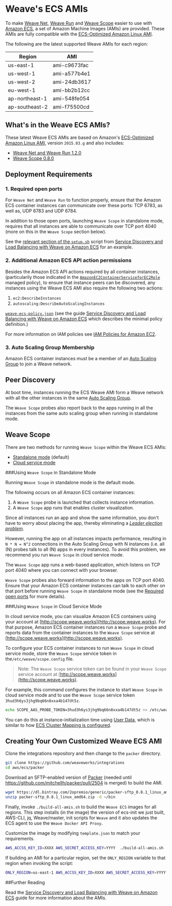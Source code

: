 <!--- Do not change the title, otherwise links to
https://github.com/weaveworks/integrations/tree/master/aws/ecs#weaves-ecs-amis
will break -->
# Weave's ECS AMIs

To make [Weave Net](http://weave.works/net), [Weave Run](http://weave.works/run)
and [Weave Scope](http://weave.works/scope) easier to use with
[Amazon ECS](http://docs.aws.amazon.com/AmazonECS/latest/developerguide/Welcome.html),
a set of Amazon Machine Images (AMIs) are provided. These AMIs are fully
compatible with the
[ECS-Optimized Amazon Linux AMI](https://aws.amazon.com/marketplace/pp/B00U6QTYI2).

The following are the latest supported Weave AMIs for each region:

<!--- This table is machine-parsed by
https://github.com/weaveworks/guides/blob/master/aws-ecs/setup.sh, please do
not remove it and respect the format! -->

| Region         | AMI          |
|----------------|--------------|
| us-east-1      | ami-c9673fac |
| us-west-1      | ami-a577b4e1 |
| us-west-2      | ami-24db3617 |
| eu-west-1      | ami-bb2b12cc |
| ap-northeast-1 | ami-548fe054 |
| ap-southeast-2 | ami-f75500cd |

## What's in the Weave ECS AMIs?

These latest Weave ECS AMIs are based on Amazon's
[ECS-Optimized Amazon Linux AMI](https://aws.amazon.com/marketplace/pp/B00U6QTYI2),
version `2015.03.g` and also includes:

* [Weave Net and Weave Run 1.2.0](https://github.com/weaveworks/weave/blob/master/CHANGELOG.md#release-120)
* [Weave Scope 0.8.0](https://github.com/weaveworks/scope/blob/master/CHANGELOG.md#release-080)


## Deployment Requirements

### 1. Required open ports

For `Weave Net` and `Weave Run` to function properly, ensure that the Amazon ECS
container instances can communicate over these ports: TCP 6783, as well as, UDP
6783 and UDP 6784.

In addition to those open ports, launching `Weave Scope` in standalone mode,
requires that all instances are able to communicate over TCP port 4040 (more on
this in the `Weave Scope` section below).

See the
[relevant section of the `setup.sh`](https://github.com/weaveworks/guides/blob/c2d25d4cfd766ca739444eea06fefc57aa7a59ff/aws-ecs/setup.sh#L115-L120)
script from
[Service Discovery and Load Balancing with Weave on Amazon ECS](http://weave.works/guides/service-discovery-with-weave-aws-ecs.html)
for an example.

### 2. Additional Amazon ECS API action permissions

Besides the Amazon ECS API actions required by all container instances,
(particularily those indicated in the
[`AmazonEC2ContainerServiceforEC2Role`](http://docs.aws.amazon.com/AmazonECS/latest/developerguide/instance_IAM_role.html)
managed policy), to ensure that instance peers can be discovered, any instances
using the Weave ECS AMI also require the following two actions:

1. `ec2:DescribeInstances`
2. `autoscaling:DescribeAutoScalingInstances`

[`weave-ecs-policy.json`](https://github.com/weaveworks/guides/blob/master/aws-ecs/data/weave-ecs-policy.json#L16-L17)
(see the guide
[Service Discovery and Load Balancing with Weave on Amazon ECS](http://weave.works/guides/service-discovery-with-weave-aws-ecs.html)
which describes the minimal policy definition.)

For more information on IAM policies see
[IAM Policies for Amazon EC2](http://docs.aws.amazon.com/AWSEC2/latest/UserGuide/iam-policies-for-amazon-ec2.html).

### 3. Auto Scaling Group Membership

Amazon ECS container instances must be a member of an
[Auto Scaling Group](http://docs.aws.amazon.com/AutoScaling/latest/DeveloperGuide/AutoScalingGroup.html)
to join a Weave network.

## Peer Discovery

At boot time, instances running the ECS Weave AMI form a Weave network with all
the other instances in the same
[Auto Scaling Group](http://docs.aws.amazon.com/AutoScaling/latest/DeveloperGuide/AutoScalingGroup.html).

The `Weave Scope` probes also report back to the apps running in all the instances from the same auto scaling group when
running in standalone mode.

## Weave Scope

There are two methods for running `Weave Scope` within the Weave ECS AMIs:

* [Standalone mode](https://github.com/weaveworks/scope#using-weave-scope-in-standalone-mode) (default)
* [Cloud service mode](https://github.com/weaveworks/scope#using-weave-scope-in-cloud-service-mode)

###Using `Weave Scope` in Standalone Mode

Running `Weave Scope` in standalone mode is the default mode.

The following occurs on all Amazon ECS container instances:

1. A `Weave Scope` probe is launched that collects instance information.
2. A `Weave Scope` app runs that enables cluster visualization.

Since all instances run an app and show the same information, you don't have to
worry about placing the app, thereby eliminating a
[*Leader election problem*](https://en.wikipedia.org/wiki/Leader_election).

However, running the app on all instances impacts performance, resulting in `N *
N = N^2` connections in the Auto Scaling Group with N instances (i.e. all (N)
probes talk to all (N) apps in every instances). To avoid this problem, we
recommend you run `Weave Scope` in cloud service mode.

The `Weave Scope` app runs a web-based application, which listens on TCP port
4040 where you can connect with your browser.

`Weave Scope` probes also forward information to the apps on TCP
port 4040. Ensure that your Amazon ECS container instances can talk to each
other on that port before running `Weave Scope` in standalone mode (see the
[Required open ports](#1.-required-open-ports) for more details).

###Using `Weave Scope` in Cloud Service Mode

In cloud service mode, you can visualize Amazon ECS containers using your
account at [http://scope.weave.works](http://scope.weave.works). For that
purpose, Amazon ECS container instances run a `Weave Scope` probe and reports
data from the container instances to the `Weave Scope` service at
[http://scope.weave.works](http://scope.weave.works).

To configure your ECS container instances to run `Weave Scope` in cloud service
mode, store the `Weave Scope` service token in the`/etc/weave/scope.config`
file.

>Note: The `Weave Scope` service token can be found in your `Weave Scope` service account at [http://scope.weave.works](http://scope.weave.works).

For example, this command configures the instance to start `Weave Scope` in
cloud service mode and to use the `Weave Scope` service token
`3hud3h6ys3jhg9bq66n8xxa4b147dt5z`.

~~~bash
echo SCOPE_AAS_PROBE_TOKEN=3hud3h6ys3jhg9bq66n8xxa4b147dt5z >> /etc/weave/scope.config
~~~

You can do this at instance-initialization time using
[User Data](http://docs.aws.amazon.com/AWSEC2/latest/UserGuide/user-data.html#user-data-shell-scripts),
which is similar to how
[ECS Cluster Mapping is configured](http://docs.aws.amazon.com/AmazonECS/latest/developerguide/launch_container_instance.html#instance-launch-user-data-step).

<!--- Do not change the title, otherwise links to
https://github.com/weaveworks/integrations/tree/master/aws/ecs#creating-your-own-customized-weave-ecs-ami
will break (e.g. from the ECS guide) -->
## Creating Your Own Customized Weave ECS AMI

Clone the integrations repository and then change to the `packer` directory.

~~~bash
git clone https://github.com/weaveworks/integrations
cd aws/ecs/packer
~~~

Download an SFTP-enabled version of [Packer](https://www.packer.io/) (needed
until https://github.com/mitchellh/packer/pull/2504 is merged) to build the AMI.

~~~bash
wget https://dl.bintray.com/2opremio/generic/packer-sftp_0.8.1_linux_amd64.zip
unzip packer-sftp_0.8.1_linux_amd64.zip -d ~/bin
~~~

Finally, invoke `./build-all-amis.sh` to build the `Weave ECS` images for all
regions. This step installs (in the image) the version of ecs-init we just
built, AWS-CLI, jq, Weave/master, init scripts for `Weave` and it also updates the ECS
agent to use the `Weave Docker API Proxy`.

Customize the image by modifying `template.json` to match your
requirements.

~~~bash
AWS_ACCSS_KEY_ID=XXXX AWS_SECRET_ACCESS_KEY=YYYY  ./build-all-amis.sh
~~~

If building an AMI for a particular region, set the `ONLY_REGION` variable to
that region when invoking the script:

~~~bash
ONLY_REGION=us-east-1 AWS_ACCSS_KEY_ID=XXXX AWS_SECRET_ACCESS_KEY=YYYY  ./build-all-amis.sh
~~~

##Further Reading

Read the
[Service Discovery and Load Balancing with Weave on Amazon ECS](http://weave.works/guides/service-discovery-with-weave-aws-ecs.html)
guide for more information about the AMIs.
